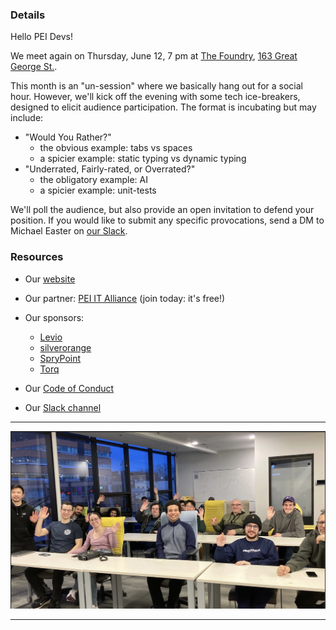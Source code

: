 
### Details

Hello PEI Devs! 

We meet again on Thursday, June 12, 7 pm at [The Foundry](https://peiitalliance.com/the-foundry), [163 Great George St.](https://www.google.com/maps/search/?api=1&query=46.23629%2C%20-63.128113).

This month is an "un-session" where we basically hang out for a social hour. However, we'll kick off the evening with some tech ice-breakers, designed to elicit audience participation. The format is incubating but may include:

* "Would You Rather?"
    * the obvious example: tabs vs spaces
    * a spicier example: static typing vs dynamic typing
* "Underrated, Fairly-rated, or Overrated?" 
    * the obligatory example: AI
    * a spicier example: unit-tests

We'll poll the audience, but also provide an open invitation to defend your position. If you would like to submit any specific provocations, send a DM to Michael Easter on [our Slack](https://docs.google.com/forms/d/e/1FAIpQLScjMRLiiKXqeHCjCSAD37mFxJdH5fskiok-LUaIGtPUZ63glw/viewform?pli=1).

### Resources

* Our [website](https://peiitalliance.com/pei-devs)

* Our partner: [PEI IT Alliance](https://peiitalliance.com) (join today: it's free!)

* Our sponsors:
    * [Levio](https://levioconsulting.com/)
    * [silverorange](https://www.silverorange.com/)
    * [SpryPoint](https://www.sprypoint.com)
    * [Torq](https://www.torqit.ca/)

* Our [Code of Conduct](https://peiitalliance.com/pei-devs/code-of-conduct)

* Our [Slack channel](https://docs.google.com/forms/d/e/1FAIpQLScjMRLiiKXqeHCjCSAD37mFxJdH5fskiok-LUaIGtPUZ63glw/viewform?pli=1)

<hr/>
<img src="/doc/meetings/announcements/the-foundry.png" 
     alt="A meeting at The Foundry" />
<hr/>

